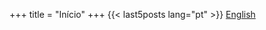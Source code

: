 +++
title = "Início"
+++
{{< last5posts lang="pt" >}}
<a href="/en/" class="button__outline">English</a>
